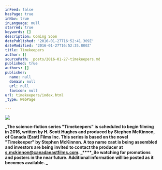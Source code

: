 ```yaml
---
inFeed: false
hasPage: true
inNav: true
inLanguage: null
starred: true
keywords: []
description: Coming Soon
datePublished: '2016-01-27T16:52:41.309Z'
dateModified: '2016-01-27T16:52:35.800Z'
title: Timekeepers
author: []
sourcePath: _posts/2016-01-27-timekeepers.md
published: true
authors: []
publisher:
  name: null
  domain: null
  url: null
  favicon: null
url: timekeepers/index.html
_type: WebPage

---
```

![](https://the-grid-user-content.s3-us-west-2.amazonaws.com/86004617-29d1-4d5d-aa23-c8eae0aacf7f.jpg)

**_The  science-fiction series "Timekeepers" is scheduled to begin filming in 2016, written  by H. Scott Hughes and produced by Stephen McKinnon, of Canada (East) Films Inc.   This series is based on the  novel "Timekeeper" by Stephen McKinnon.  A top name cast is being assembled and investors are being invited to contact the producer at [s.mckinnon@canadaeastfilms.com][0].  _****_Be watching for promotions and posters in the near future.  Additional information will be posted as it becomes available.  _**

[0]: mailto:s.mckinnon@canadaeastfilms.com